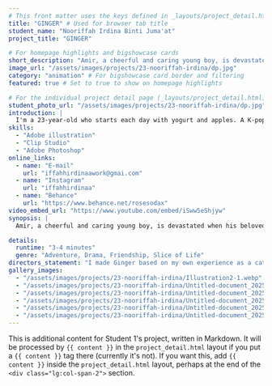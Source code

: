 ```yaml
---
# This front matter uses the keys defined in _layouts/project_detail.html
title: "GINGER" # Used for browser tab title
student_name: "Nooriffah Irdina Binti Juma'at"
project_title: "GINGER"

# For homepage highlights and bigshowcase cards
short_description: "Amir, a cheerful and caring young boy, is devastated when his beloved orange cat, Ginger, suddenly goes missing." # Card image
image_url: "/assets/images/projects/23-nooriffah-irdina/dp.jpg"
category: "animation" # For bigshowcase card border and filtering
featured: true # Set to true to show on homepage highlights

# For the individual project detail page (_layouts/project_detail.html)
student_photo_url: "/assets/images/projects/23-nooriffah-irdina/dp.jpg"
introduction: |
  I'm a 23-year-old who starts each day with yogurt and apples. A K-pop fan since Standard 5, it’s shaped much of my life. I adore the colour pink—it’s everywhere, especially my Instax. I cherish capturing memories, embracing life’s little joys with a soft heart and curious spirit.
skills:
  - "Adobe illustration"
  - "Clip Studio"
  - "Adobe Photoshop"
online_links:
  - name: "E-mail"
    url: "iffahhirdinaawork@gmai.com"
  - name: "Instagram"
    url: "iffahhirdinaa"
  - name: "Behance"
    url: "https://www.behance.net/rosesodax"
video_embed_url: "https://www.youtube.com/embed/iSww5eShjyw"
synopsis: |
  Amir, a cheerful and caring young boy, is devastated when his beloved orange cat, Ginger, suddenly goes missing. Armed with only a tiny bell and the cherished memories they shared, Amir sets off on a heartfelt journey through playgrounds, alleyways, and his neighborhood in search of his furry friend. Along the way, he encounters a variety of characters. some helpful, some challenging. But this quest becomes more than just a search for a lost pet. It becomes a journey of friendship, bravery, and hope. In the end, Amir’s determination leads him to a discovery that not only reunites him with Ginger but also strengthens the bond between them like never before.

details:
  runtime: "3-4 minutes"
  genre: "Adventure, Drama, Friendship, Slice of Life"
directors_statement: "I made Ginger based on my own experience as a cat owner. When my cat went missing, it was an emotional and unforgettable moment. This animation is my way of sharing that journey of love, loss, and hope."
gallery_images:
  - "/assets/images/projects/23-nooriffah-irdina/Illustration2-1.webp"
  - "/assets/images/projects/23-nooriffah-irdina/Untitled-document_20250517_753149306009197202.webp"
  - "/assets/images/projects/23-nooriffah-irdina/Untitled-document_20250517_1102765035065070176.webp"
  - "/assets/images/projects/23-nooriffah-irdina/Untitled-document_20250517_2688279598799282345.webp"
  - "/assets/images/projects/23-nooriffah-irdina/Untitled-document_20250517_5616019530866034360.webp"
  - "/assets/images/projects/23-nooriffah-irdina/Untitled-document_20250517_6441188423964304886.webp"
---
```

<!-- You can add more content here in Markdown if needed, it will appear after the gallery -->
This is additional content for Student 1's project, written in Markdown.
It will be processed by `{{ content }}` in the `project_detail.html` layout if you put a `{{ content }}` tag there (currently it's not).
If you want this, add `{{ content }}` inside the `project_detail.html` layout, perhaps at the end of the `<div class="lg:col-span-2">` section.